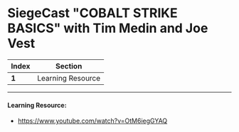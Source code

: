 # SiegeCast "COBALT STRIKE BASICS" with Tim Medin and Joe Vest

Index | Section
--- | ---
**1** | Learning Resource

___


#### Learning Resource: 

* https://www.youtube.com/watch?v=OtM6iegGYAQ
